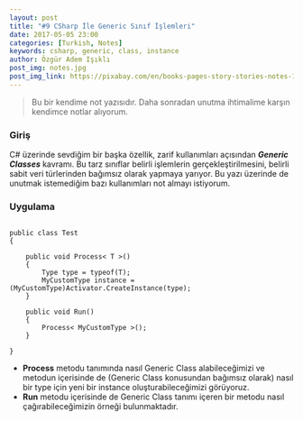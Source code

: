```yaml
---
layout: post
title: "#9 CSharp İle Generic Sınıf İşlemleri"
date: 2017-05-05 23:00
categories: [Turkish, Notes]
keywords: csharp, generic, class, instance
author: Özgür Adem Işıklı
post_img: notes.jpg
post_img_link: https://pixabay.com/en/books-pages-story-stories-notes-1245690
---
```


> Bu bir kendime not yazısıdır. Daha sonradan unutma ihtimalime karşın kendimce notlar alıyorum.

### Giriş

C# üzerinde sevdiğim bir başka özellik, zarif kullanımları açısından **_Generic Classes_** kavramı. Bu tarz sınıflar belirli işlemlerin gerçekleştirilmesini, belirli sabit veri türlerinden bağımsız olarak yapmaya yarıyor. Bu yazı üzerinde de unutmak istemediğim bazı kullanımları not almayı istiyorum.

### Uygulama

<pre><code class="language-csharp">
public class Test 
{

    public void Process< T >()
    {
        Type type = typeof(T);
        MyCustomType instance = (MyCustomType)Activator.CreateInstance(type);
    }

    public void Run()
    {
        Process< MyCustomType >();
    }

}
</code></pre>

- **Process** metodu tanımında nasıl Generic Class alabileceğimizi ve metodun içerisinde de (Generic Class konusundan bağımsız olarak) nasıl bir type için yeni bir instance oluşturabileceğimizi görüyoruz.
- **Run** metodu içerisinde de Generic Class tanımı içeren bir metodu nasıl çağırabileceğimizin örneği bulunmaktadır.
